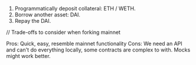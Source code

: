 1. Programmatically deposit collateral: ETH / WETH.
2. Borrow another asset: DAI.
3. Repay the DAI.

// Trade-offs to consider when forking mainnet

Pros: Quick, easy, resemble mainnet functionality
Cons: We need an API and can't do everything locally,
some contracts are complex to with. Mocks might work better.
